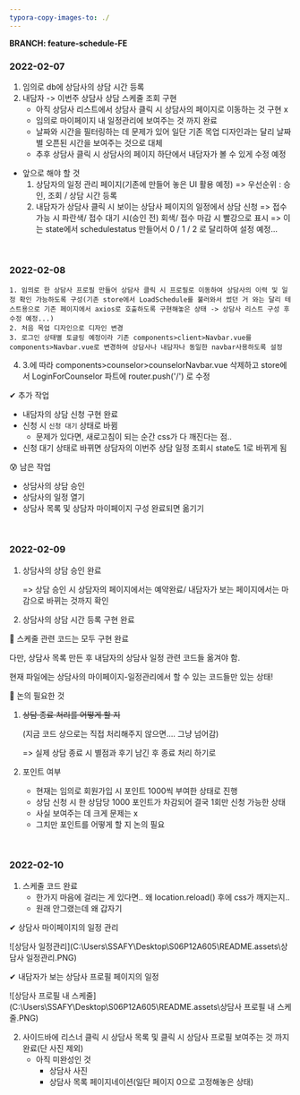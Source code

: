 ```yaml
---
typora-copy-images-to: ./
---
```


**BRANCH: feature-schedule-FE**

### 2022-02-07

1. 임의로 db에 상담사의 상담 시간 등록 
2. 내담자 -> 이번주 상담사 상담 스케줄 조회 구현
   - 아직 상담사 리스트에서 상담사 클릭 시 상담사의 페이지로 이동하는 것 구현 x
   - 임의로 마이페이지 내 일정관리에 보여주는 것 까지 완료
   - 날짜와 시간을 필터링하는 데 문제가 있어 일단 기존 목업 디자인과는 달리 날짜별 오픈된 시간을 보여주는 것으로 대체
   - 추후 상담사 클릭 시 상담사의 페이지 하단에서 내담자가 볼 수 있게 수정 예정


+ 앞으로 해야 할 것 
  1. 상담자의 일정 관리 페이지(기존에 만들어 놓은 UI 활용 예정)
     => 우선순위 : 승인, 조회 / 상담 시간 등록
  2. 내담자가 상담사 클릭 시 보이는 상담사 페이지의 일정에서 상담 신청
     => 접수가능 시 파란색/ 접수 대기 시(승인 전) 회색/ 접수 마감 시 빨강으로 표시 
     => 이는 state에서 schedulestatus 만들어서 0 / 1 / 2 로 달리하여 설정 예정...

<br>

### 2022-02-08

    1. 임의로 한 상담사 프로필 만들어 상담사 클릭 시 프로필로 이동하여 상담사의 이력 및 일정 확인 가능하도록 구성(기존 store에서 LoadSchedule를 불러와서 썼던 거 와는 달리 테스트용으로 기존 페이지에서 axios로 호출하도록 구현해놓은 상태 -> 상담사 리스트 구성 후 수정 예정...)
    2. 처음 목업 디자인으로 디자인 변경
    3. 로그인 상태별 토글링 예정이라 기존 components>client>Navbar.vue를 components>Navbar.vue로 변경하여 상담사나 내담자나 동일한 navbar사용하도록 설정
   4. 3.에 따라 components>counselor>counselorNavbar.vue 삭제하고 store에서 LoginForCounselor 파트에 router.push('/') 로 수정




✔ 추가 작업

- 내담자의 상담 신청 구현 완료
- 신청 시 `신청 대기` 상태로 바뀜
  - 문제가 있다면, 새로고침이 되는 순간 css가 다 깨진다는 점..
- 신청 대기 상태로 바뀌면 상담자의 이번주 상담 일정 조회시 state도 1로 바뀌게 됨



😰 남은 작업

- 상담사의 상담 승인
- 상담사의 일정 열기
- 상담사 목록 및 상담자 마이페이지 구성 완료되면 옮기기

<br>

### 2022-02-09

1. 상담사의 상담 승인 완료

   => 상담 승인 시 상담자의 페이지에서는 예약완료/ 내담자가 보는 페이지에서는 마감으로 바뀌는 것까지 확인

2. 상담사의 상담 시간 등록 구현 완료

🎉 스케줄 관련 코드는 모두 구현 완료

다만, 상담사 목록 만든 후 내담자의 상담사 일정 관련 코드들 옮겨야 함.



현재 파일에는 상담사의 마이페이지-일정관리에서 할 수 있는 코드들만 있는 상태!



🔴 논의 필요한 것

1. ~~상담 종료 처리를 어떻게 할 지~~

   (지금 코드 상으로는 직접 처리해주지 않으면....  그냥 넘어감)

   => 실제 상담 종료 시 별점과 후기 남긴 후 종료 처리 하기로 

   

2. 포인트 여부
   - 현재는 임의로 회원가입 시 포인트 1000씩 부여한 상태로 진행
   - 상담 신청 시 한 상담당 1000 포인트가 차감되어 결국 1회만 신청 가능한 상태
   - 사실 보여주는 데 크게 문제는 x 
   - 그치만 포인트를 어떻게 할 지 논의 필요

<br>

### 2022-02-10

1. 스케줄 코드 완료
   - 한가지 마음에 걸리는 게 있다면.. 왜 location.reload() 후에 css가 깨지는지..
   - 원래 안그랬는데 왜 갑자기 


✔ 상담사 마이페이지의 일정 관리

![상담사 일정관리](C:\Users\SSAFY\Desktop\S06P12A605\README.assets\상담사 일정관리.PNG)



✔ 내담자가 보는 상담사 프로필 페이지의 일정

![상담사 프로필 내 스케줄](C:\Users\SSAFY\Desktop\S06P12A605\README.assets\상담사 프로필 내 스케줄.PNG)



2. 사이드바에 리스너 클릭 시 상담사 목록 및 클릭 시 상담사 프로필 보여주는 것 까지 완료(단 사진 제외)
   - 아직 미완성인 것
     - 상담사 사진
     - 상담사 목록 페이지네이션(일단 페이지 0으로 고정해놓은 상태)
